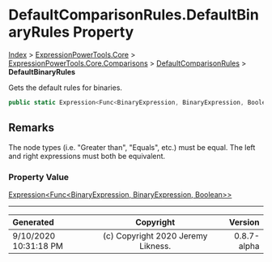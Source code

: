 ﻿# DefaultComparisonRules.DefaultBinaryRules Property

[Index](../index.md) > [ExpressionPowerTools.Core](ExpressionPowerTools.Core.a.md) > [ExpressionPowerTools.Core.Comparisons](ExpressionPowerTools.Core.Comparisons.n.md) > [DefaultComparisonRules](ExpressionPowerTools.Core.Comparisons.DefaultComparisonRules.cs.md) > **DefaultBinaryRules**

Gets the default rules for binaries.

```csharp
public static Expression<Func<BinaryExpression, BinaryExpression, Boolean>> DefaultBinaryRules { get; }
```

## Remarks

The node types (i.e. "Greater than", "Equals", etc.) must be equal.
            The left and right expressions must both be equivalent.

### Property Value

 [Expression&lt;Func&lt;BinaryExpression, BinaryExpression, Boolean>>](https://docs.microsoft.com/dotnet/api/system.linq.expressions.expression-1) 


---

| Generated | Copyright | Version |
| :-- | :-: | --: |
| 9/10/2020 10:31:18 PM | (c) Copyright 2020 Jeremy Likness. | 0.8.7-alpha |
